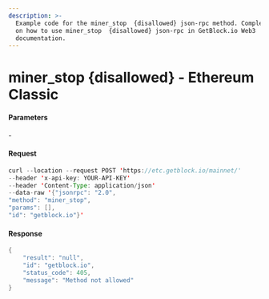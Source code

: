 ```yaml
---
description: >-
  Example code for the miner_stop  {disallowed} json-rpc method. Сomplete guide
  on how to use miner_stop  {disallowed} json-rpc in GetBlock.io Web3
  documentation.
---
```


# miner\_stop {disallowed} - Ethereum Classic

#### Parameters

\-

#### Request

```java
curl --location --request POST 'https://etc.getblock.io/mainnet/' 
--header 'x-api-key: YOUR-API-KEY' 
--header 'Content-Type: application/json' 
--data-raw '{"jsonrpc": "2.0",
"method": "miner_stop",
"params": [],
"id": "getblock.io"}'
```

#### Response

```java
{
    "result": "null",
    "id": "getblock.io",
    "status_code": 405,
    "message": "Method not allowed"
}
```
